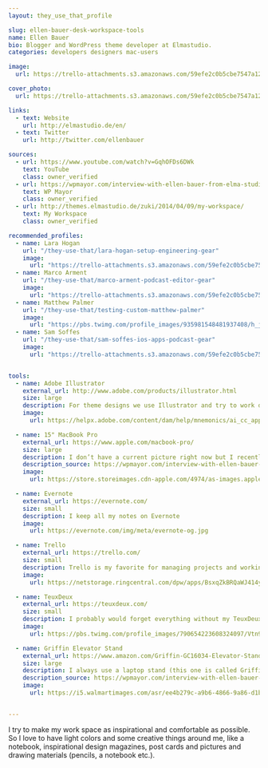 ```yaml
---
layout: they_use_that_profile

slug: ellen-bauer-desk-workspace-tools
name: Ellen Bauer
bio: Blogger and WordPress theme developer at Elmastudio.
categories: developers designers mac-users

image:
  url: https://trello-attachments.s3.amazonaws.com/59efe2c0b5cbe7547a121145/5a00e997cf73b7a2e682f138/5a10a5037b4df1e92fd5a848183bbd40/vvJyIka5_400x400.jpg

cover_photo:
  url: https://trello-attachments.s3.amazonaws.com/59efe2c0b5cbe7547a121145/5a00e997cf73b7a2e682f138/421f43f6241824565b826930180ef82b/ellen-bauer.jpg

links:
  - text: Website
    url: http://elmastudio.de/en/
  - text: Twitter
    url: http://twitter.com/ellenbauer

sources:
  - url: https://www.youtube.com/watch?v=GqhOFDs6DWk
    text: YouTube
    class: owner_verified 
  - url: https://wpmayor.com/interview-with-ellen-bauer-from-elma-studio/
    text: WP Mayor
    class: owner_verified   
  - url: http://themes.elmastudio.de/zuki/2014/04/09/my-workspace/
    text: My Workspace
    class: owner_verified 

recommended_profiles:
  - name: Lara Hogan
    url: "/they-use-that/lara-hogan-setup-engineering-gear"
    image: 
      url: "https://trello-attachments.s3.amazonaws.com/59efe2c0b5cbe7547a121145/59efe3a6dfb5ff8b72105d3f/268bbba61960d3d2fa0c0429f3aca90d/pOMAg5VX.jpg"
  - name: Marco Arment
    url: "/they-use-that/marco-arment-podcast-editor-gear"
    image: 
      url: "https://trello-attachments.s3.amazonaws.com/59efe2c0b5cbe7547a121145/59efe352b503f6f8cc894c5e/6b3a4efe5b947994a0f2fc1dc58d28db/Marco_Arment.jpg"
  - name: Matthew Palmer
    url: "/they-use-that/testing-custom-matthew-palmer"
    image: 
      url: "https://pbs.twimg.com/profile_images/935981548481937408/h_jhRlQQ_400x400.jpg"
  - name: Sam Soffes
    url: "/they-use-that/sam-soffes-ios-apps-podcast-gear"
    image: 
      url: "https://trello-attachments.s3.amazonaws.com/59efe2c0b5cbe7547a121145/59efe34e158d07e395a7bd97/b33a4cd723b183651ef24d5bb8b56924/profile-1470092596104-7f351d8667f3.png"


tools:
  - name: Adobe Illustrator
    external_url: http://www.adobe.com/products/illustrator.html
    size: large
    description: For theme designs we use Illustrator and try to work directly in the browser as much as possible.
    image:
      url: https://helpx.adobe.com/content/dam/help/mnemonics/ai_cc_app_RGB.svg

  - name: 15" MacBook Pro
    external_url: https://www.apple.com/macbook-pro/
    size: large
    description: I don’t have a current picture right now but I recently or better finally 😉 switched from working on a 13“ Thinkpad to a 15“ Mac Book Pro. I loved the lightweight 13′ laptop and I carried it everywhere around with me. But it was really bad for my eyes I guess and not really comfortable working long hours so I’m really happy with my Mac Book now.
    description_source: https://wpmayor.com/interview-with-ellen-bauer-from-elma-studio/
    image:
      url: https://store.storeimages.cdn-apple.com/4974/as-images.apple.com/is/image/AppleInc/aos/published/images/m/bp/mbp15touch/gray/mbp15touch-gray-select-201610?wid=452&hei=420&fmt=jpeg&qlt=95&op_sharpen=0&resMode=bicub&op_usm=0.5,0.5,0,0&iccEmbed=0&layer=comp&.v=1496611018929

  - name: Evernote
    external_url: https://evernote.com/
    size: small
    description: I keep all my notes on Evernote
    image:
      url: https://evernote.com/img/meta/evernote-og.jpg

  - name: Trello
    external_url: https://trello.com/
    size: small
    description: Trello is my favorite for managing projects and working in a team
    image:
      url: https://netstorage.ringcentral.com/dpw/apps/BsxqZkBRQaWJ414y5EQOUg/0f760275-f987-4233-ad1d-f8358b63cb4a.png

  - name: TeuxDeux
    external_url: https://teuxdeux.com/
    size: small
    description: I probably would forget everything without my TeuxDeux to do list.
    image:
      url: https://pbs.twimg.com/profile_images/790654223608324097/Vtn9Q5UP.jpg

  - name: Griffin Elevator Stand
    external_url: https://www.amazon.com/Griffin-GC16034-Elevator-Stand-Laptops/dp/B0044RUSZM?tag=mattpalm-20
    size: large
    description: I always use a laptop stand (this one is called Griffin Elevator and I take the stand even with my while traveling), since I find it sooo much more comfortable for my neck. I use a wireless mouse and keyboard and my headset also has to be close by, since I need music to concentrate, especially if I work on theme code.
    description_source: https://wpmayor.com/interview-with-ellen-bauer-from-elma-studio/
    image:
      url: https://i5.walmartimages.com/asr/ee4b279c-a9b6-4866-9a86-d1bbd38afd06_1.05b253cc0b88e8ccfcaa010002a95bf9.jpeg


---
```


I try to make my work space as inspirational and comfortable as possible. So I love to have light colors and some creative things around me, like a notebook, inspirational design magazines, post cards and pictures and drawing materials (pencils, a notebook etc.).
